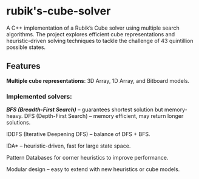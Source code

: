 # rubik's-cube-solver
A C++ implementation of a Rubik’s Cube solver using multiple search algorithms.
The project explores efficient cube representations and heuristic-driven solving techniques to tackle the challenge of 43 quintillion possible states.


## Features

**Multiple cube representations**:
3D Array, 1D Array, and Bitboard models.

### Implemented solvers:
***BFS (Breadth-First Search)*** – guarantees shortest solution but memory-heavy.
DFS (Depth-First Search) – memory efficient, may return longer solutions.

IDDFS (Iterative Deepening DFS) – balance of DFS + BFS.

IDA* – heuristic-driven, fast for large state space.

Pattern Databases for corner heuristics to improve performance.

Modular design – easy to extend with new heuristics or cube models.
